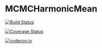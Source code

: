# MCMCHarmonicMean

[![Build Status](https://travis-ci.org/oschulz/MCMCHarmonicMean.jl.svg?branch=master)](https://travis-ci.org/oschulz/MCMCHarmonicMean.jl)

[![Coverage Status](https://coveralls.io/repos/oschulz/MCMCHarmonicMean.jl/badge.svg?branch=master&service=github)](https://coveralls.io/github/oschulz/MCMCHarmonicMean.jl?branch=master)

[![codecov.io](http://codecov.io/github/oschulz/MCMCHarmonicMean.jl/coverage.svg?branch=master)](http://codecov.io/github/oschulz/MCMCHarmonicMean.jl?branch=master)
